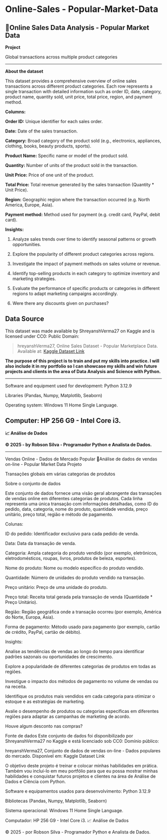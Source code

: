 # Online-Sales - Popular-Market-Data

## **🛒Online Sales Data Analysis - Popular Market Data**

**Project**

Global transactions across multiple product categories

---

**About the dataset**

This dataset provides a comprehensive overview of online sales transactions across different product categories. Each row represents a single transaction with detailed information such as order ID, date, category, product name, quantity sold, unit price, total price, region, and payment method.

**Columns:**

**Order ID:** Unique identifier for each sales order.

**Date:** Date of the sales transaction.

**Category:** Broad category of the product sold (e.g., electronics, appliances, clothing, books, beauty products, sports).

**Product Name:** Specific name or model of the product sold.

**Quantity:** Number of units of the product sold in the transaction.

**Unit Price:** Price of one unit of the product.

**Total Price:** Total revenue generated by the sales transaction (Quantity * Unit Price).

**Region:** Geographic region where the transaction occurred (e.g. North America, Europe, Asia).

**Payment method:** Method used for payment (e.g. credit card, PayPal, debit card).

**Insights:**

1. Analyze sales trends over time to identify seasonal patterns or growth opportunities.

2. Explore the popularity of different product categories across regions.

3. Investigate the impact of payment methods on sales volume or revenue.

4. Identify top-selling products in each category to optimize inventory and marketing strategies.

5. Evaluate the performance of specific products or categories in different regions to adapt marketing campaigns accordingly.

6. Were there any discounts given on purchases?

## **Data Source**
This dataset was made available by ShreyanshVerma27 on Kaggle and is licensed under CC0: Public Domain:

> hreyanshVerma27, Online Sales Dataset - Popular Marketplace Data.
> Available at: [Kaggle Dataset Link](https://www.kaggle.com/datasets/shreyanshverma27/online-sales-dataset-popular-marketplace-data)

**The purpose of this project is to train and put my skills into practice. I will also include it in my portfolio so I can showcase my skills and win future projects and clients in the area of ​​Data Analysis and Science with Python.**

---
Software and equipment used for development: Python 3.12.9

Libraries (Pandas, Numpy, Matplotlib, Seaborn)

Operating system: Windows 11 Home Single Language.

Computer: HP 256 G9 - Intel Core i3.
---

**📈 Análise de Dados**

**© 2025 - by Robson Silva - Programador Python e Analista de Dados.**

---

Vendas Online - Dados de Mercado Popular
🛒Análise de dados de vendas on-line - Popular Market Data
Projeto

Transações globais em várias categorias de produtos

Sobre o conjunto de dados

Este conjunto de dados fornece uma visão geral abrangente das transações de vendas online em diferentes categorias de produtos. Cada linha representa uma única transação com informações detalhadas, como ID do pedido, data, categoria, nome do produto, quantidade vendida, preço unitário, preço total, região e método de pagamento.

Colunas:

ID do pedido: Identificador exclusivo para cada pedido de venda.

Data: Data da transação de venda.

Categoria: Ampla categoria do produto vendido (por exemplo, eletrônicos, eletrodomésticos, roupas, livros, produtos de beleza, esportes).

Nome do produto: Nome ou modelo específico do produto vendido.

Quantidade: Número de unidades do produto vendido na transação.

Preço unitário: Preço de uma unidade do produto.

Preço total: Receita total gerada pela transação de venda (Quantidade * Preço Unitário).

Região: Região geográfica onde a transação ocorreu (por exemplo, América do Norte, Europa, Ásia).

Forma de pagamento: Método usado para pagamento (por exemplo, cartão de crédito, PayPal, cartão de débito).

Insights:

Analise as tendências de vendas ao longo do tempo para identificar padrões sazonais ou oportunidades de crescimento.

Explore a popularidade de diferentes categorias de produtos em todas as regiões.

Investigue o impacto dos métodos de pagamento no volume de vendas ou na receita.

Identifique os produtos mais vendidos em cada categoria para otimizar o estoque e as estratégias de marketing.

Avalie o desempenho de produtos ou categorias específicas em diferentes regiões para adaptar as campanhas de marketing de acordo.

Houve algum desconto nas compras?

Fonte de dados
Este conjunto de dados foi disponibilizado por ShreyanshVerma27 no Kaggle e está licenciado sob CC0: Domínio público:

hreyanshVerma27, Conjunto de dados de vendas on-line - Dados populares do mercado. Disponível em: Kaggle Dataset Link

O objetivo deste projeto é treinar e colocar minhas habilidades em prática. Também vou incluí-lo em meu portfólio para que eu possa mostrar minhas habilidades e conquistar futuros projetos e clientes na área de Análise de Dados e Ciência com Python.

Software e equipamentos usados para desenvolvimento: Python 3.12.9

Bibliotecas (Pandas, Numpy, Matplotlib, Seaborn)

Sistema operacional: Windows 11 Home Single Language.

Computador: HP 256 G9 - Intel Core i3.
📈 Análise de Dados

© 2025 - por Robson Silva - Programador Python e Analista de Dados.
